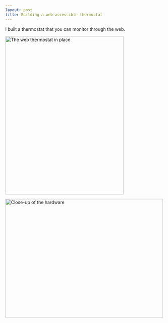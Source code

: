```yaml
---
layout: post
title: Building a web-accessible thermostat
---
```

I built a thermostat that you can monitor through the web.

<a href="http://www.flickr.com/photos/pingswept/4361956125/" title="The web thermostat in place by Brandon Stafford, on Flickr"><img src="http://farm5.static.flickr.com/4014/4361956125_b8c6d6bb58.jpg" width="375" height="500" alt="The web thermostat in place" /></a>

<a href="http://www.flickr.com/photos/pingswept/4361956323/" title="Close-up of the hardware by Brandon Stafford, on Flickr"><img src="http://farm3.static.flickr.com/2695/4361956323_9b99e8aedb.jpg" width="500" height="375" alt="Close-up of the hardware" /></a>
